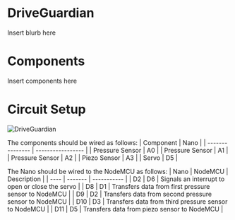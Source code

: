 # DriveGuardian
Insert blurb here
# Components
Insert components here
# Circuit Setup
![DriveGuardian](https://user-images.githubusercontent.com/104529664/235731490-873c727c-a60f-4a93-a61c-69f150ae1ba0.png)

The components should be wired as follows:
| Component | Nano |
| --------------- | ----------------- |
| Pressure Sensor | A0 |
| Pressure Sensor | A1 |
| Pressure Sensor | A2 |
| Piezo Sensor | A3 |
| Servo | D5 |

The Nano should be wired to the NodeMCU as follows:
| Nano | NodeMCU | Description |
| ---- | ------- | ----------- |
| D2 | D6 | Signals an interrupt to open or close the servo |
| D8 | D1 | Transfers data from first pressure sensor to NodeMCU |
| D9 | D2 | Transfers data from second pressure sensor to NodeMCU |
| D10 | D3 | Transfers data from third pressure sensor to NodeMCU |
| D11 | D5 | Transfers data from piezo sensor to NodeMCU |
